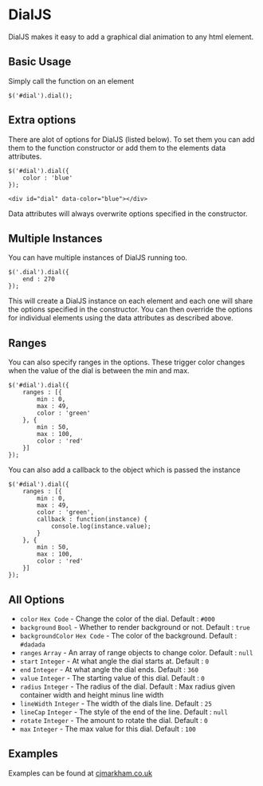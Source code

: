 DialJS
======

DialJS makes it easy to add a graphical dial animation to any html element.

Basic Usage
------------------------

Simply call the function on an element

	$('#dial').dial();

Extra options
------------------------

There are alot of options for DialJS (listed below).
To set them you can add them to the function constructor or add them to the elements data attributes.

	$('#dial').dial({
		color : 'blue'
	});

	<div id="dial" data-color="blue"></div>

Data attributes will always overwrite options specified in the constructor.

Multiple Instances
------------------------

You can have multiple instances of DialJS running too.

	$('.dial').dial({
		end : 270
	});

This will create a DialJS instance on each element and each one will share the options specified in the constructor.
You can then override the options for individual elements using the data attributes as described above.

Ranges
------------------------

You can also specify ranges in the options. 
These trigger color changes when the value of the dial is between the min and max.

	$('#dial').dial({
		ranges : [{
			min : 0,
			max : 49,
			color : 'green'
		}, {
			min : 50,
			max : 100,
			color : 'red'
		}]
	});

You can also add a callback to the object which is passed the instance

	$('#dial').dial({
		ranges : [{
			min : 0,
			max : 49,
			color : 'green',
			callback : function(instance) {
				console.log(instance.value);
			}
		}, {
			min : 50,
			max : 100,
			color : 'red'
		}]
	});

All Options
------------------------

* `color` `Hex Code` - Change the color of the dial. Default : `#000`
* `background` `Bool` - Whether to render background or not. Default : `true`
* `backgroundColor` `Hex Code` - The color of the background. Default : `#dadada`
* `ranges` `Array` - An array of range objects to change color. Default : `null`
* `start` `Integer` - At what angle the dial starts at. Default : `0`
* `end` `Integer` - At what angle the dial ends. Default : `360`
* `value` `Integer` - The starting value of this dial. Default : `0`
* `radius` `Integer` - The radius of the dial. Default : Max radius given container width and height minus line width
* `lineWidth` `Integer` - The width of the dials line. Default : `25`
* `lineCap` `Integer` - The style of the end of the line. Default : `null`
* `rotate` `Integer` - The amount to rotate the dial. Default : `0`
* `max` `Integer` - The max value for this dial. Default : `100`

Examples
------------------------

Examples can be found at [cjmarkham.co.uk](http://cjmarkham.co.uk/projects/dial)
